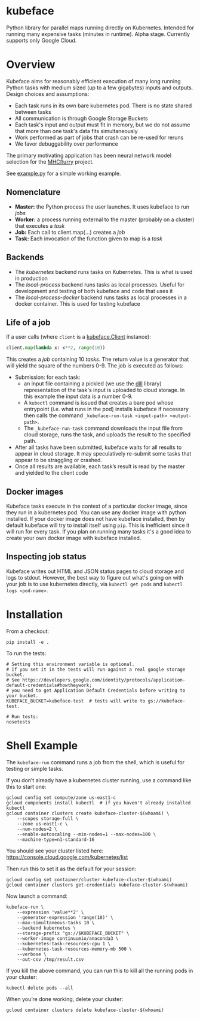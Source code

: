 kubeface
========

Python library for parallel maps running directly on Kubernetes. Intended for running many expensive tasks (minutes in runtime). Alpha stage. Currently supports only Google Cloud.

Overview
========

Kubeface aims for reasonably efficient execution of many long running Python tasks with medium sized (up to a few gigabytes) inputs and outputs. Design choices and assumptions:

* Each task runs in its own bare kubernetes pod. There is no state shared between tasks
* All communication is through Google Storage Buckets
* Each task's input and output must fit in memory, but we do not assume that more than one task's data fits simultaneously
* Work performed as part of jobs that crash can be re-used for reruns
* We favor debuggability over performance

The primary motivating application has been neural network model selection for the [MHCflurry](https://github.com/hammerlab/mhcflurry) project.

See [example.py](example.py) for a simple working example.

Nomenclature
-------------

* **Master:** the Python process the user launches. It uses kubeface to run *jobs*
* **Worker:** a process running external to the master (probably on a cluster) that executes a *task*
* **Job:** Each call to client.map(...) creates a *job*
* **Task:** Each invocation of the function given to map is a *task*

Backends
-------------

* The *kubernetes* backend runs tasks on Kubernetes. This is what is used in production
* The *local-process* backend runs tasks as local processes. Useful for development and testing of both kubeface and code that uses it
* The *local-process-docker* backend runs tasks as local processes in a docker container. This is used for testing kubeface


Life of a job
-------------

If a user calls (where `client` is a [kubeface.Client](kubeface/client.py) instance):

```py
client.map(lambda x: x**2, range(10))
```

This creates a *job* containing 10 *tasks*. The return value is a generator that will yield the square of the numbers 0-9. The job is executed as follows:

* Submission: for each task:
  * an input file containing a pickled (we use the [dill](https://github.com/uqfoundation/dill) library) representation of the task's input is uploaded to cloud storage. In this example the input data is a number 0-9.
  * A `kubectl` command is issued that creates a bare pod whose entrypoint (i.e. what runs in the pod) installs kubeface if necessary then calls the command `_kubeface-run-task <input-path> <output-path>`.
  * The `_kubeface-run-task` command downloads the input file from cloud storage, runs the task, and uploads the result to the specified path.
* After all tasks have been submitted, kubeface waits for all results to appear in cloud storage. It may speculatively re-submit some tasks that appear to be straggling or crashed.
* Once all results are available, each task’s result is read by the master and yielded to the client code


Docker images
-------------

Kubeface tasks execute in the context of a particular docker image, since they run in a kubernetes pod. You can use any docker image with python installed. If your docker image does not have kubeface installed, then by default kubeface will try to install itself using `pip`. This is inefficient since it will run for every task. If you plan on running many tasks it's a good idea to create your own docker image with kubeface installed.

Inspecting job status
----------------------
Kubeface writes out HTML and JSON status pages to cloud storage and logs to stdout. However, the best way to figure out what's going on with your job is to use kubernetes directly, via `kubectl get pods` and `kubectl logs <pod-name>`.


Installation
============

From a checkout:

    pip install -e .

To run the tests:

    # Setting this environment variable is optional.
    # If you set it in the tests will run against a real google storage bucket.
    # See https://developers.google.com/identity/protocols/application-default-credentials#howtheywork;
    # you need to get Application Default Credentials before writing to your bucket.
    KUBEFACE_BUCKET=kubeface-test  # tests will write to gs://kubeface-test.

    # Run tests:
    nosetests

Shell Example
=============

The `kubeface-run` command runs a job from the shell, which is useful for testing or simple tasks.

If you don’t already have a kubernetes cluster running, use a command like this to start one:

    gcloud config set compute/zone us-east1-c
    gcloud components install kubectl  # if you haven't already installed kubectl
    gcloud container clusters create kubeface-cluster-$(whoami) \
        --scopes storage-full \
        --zone us-east1-c \
        --num-nodes=2 \
        --enable-autoscaling --min-nodes=1 --max-nodes=100 \
        --machine-type=n1-standard-16

You should see your cluster listed here: <https://console.cloud.google.com/kubernetes/list>

Then run this to set it as the default for your session:

    gcloud config set container/cluster kubeface-cluster-$(whoami)
    gcloud container clusters get-credentials kubeface-cluster-$(whoami)

Now launch a command:

    kubeface-run \
        --expression 'value**2' \
        --generator-expression 'range(10)' \
        --max-simultaneous-tasks 10 \
        --backend kubernetes \
        --storage-prefix "gs://$KUBEFACE_BUCKET" \
        --worker-image continuumio/anaconda3 \
        --kubernetes-task-resources-cpu 1 \
        --kubernetes-task-resources-memory-mb 500 \
        --verbose \
        --out-csv /tmp/result.csv

If you kill the above command, you can run this to kill all the running pods in your cluster:

    kubectl delete pods --all

When you’re done working, delete your cluster:

    gcloud container clusters delete kubeface-cluster-$(whoami)

